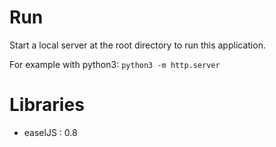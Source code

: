 Run
===

Start a local server at the root directory to run this application.

For example with python3: `python3 -m http.server`


Libraries
=========

- easelJS : 0.8